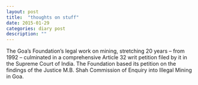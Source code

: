 ```yaml
---
layout: post
title:  "thoughts on stuff"
date: 2015-01-29 
categories: diary post
description: ""
---
```


The Goa’s Foundation’s legal work on mining, stretching 20 years – from 1992 – culminated in a comprehensive Article 32 writ petition filed by it in the Supreme Court of India. The Foundation based its petition on the findings of the Justice M.B. Shah Commission of Enquiry into Illegal Mining in Goa.